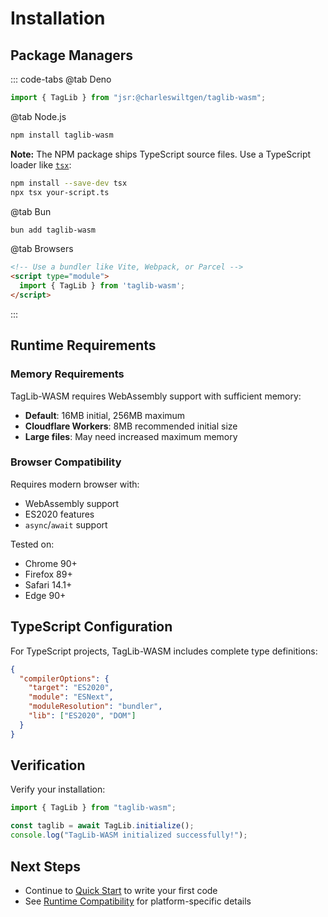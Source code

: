 # Installation

## Package Managers

::: code-tabs
@tab Deno
```typescript
import { TagLib } from "jsr:@charleswiltgen/taglib-wasm";
```

@tab Node.js
```bash
npm install taglib-wasm
```

**Note:** The NPM package ships TypeScript source files. Use a TypeScript loader like [`tsx`](https://github.com/privatenumber/tsx):

```bash
npm install --save-dev tsx
npx tsx your-script.ts
```

@tab Bun
```bash
bun add taglib-wasm
```

@tab Browsers
```html
<!-- Use a bundler like Vite, Webpack, or Parcel -->
<script type="module">
  import { TagLib } from 'taglib-wasm';
</script>
```
:::

## Runtime Requirements

### Memory Requirements

TagLib-WASM requires WebAssembly support with sufficient memory:

- **Default**: 16MB initial, 256MB maximum
- **Cloudflare Workers**: 8MB recommended initial size
- **Large files**: May need increased maximum memory

### Browser Compatibility

Requires modern browser with:
- WebAssembly support
- ES2020 features
- `async`/`await` support

Tested on:
- Chrome 90+
- Firefox 89+
- Safari 14.1+
- Edge 90+

## TypeScript Configuration

For TypeScript projects, TagLib-WASM includes complete type definitions:

```json
{
  "compilerOptions": {
    "target": "ES2020",
    "module": "ESNext",
    "moduleResolution": "bundler",
    "lib": ["ES2020", "DOM"]
  }
}
```

## Verification

Verify your installation:

```typescript
import { TagLib } from "taglib-wasm";

const taglib = await TagLib.initialize();
console.log("TagLib-WASM initialized successfully!");
```

## Next Steps

- Continue to [Quick Start](./quick-start.md) to write your first code
- See [Runtime Compatibility](/Runtime-Compatibility.md) for platform-specific details